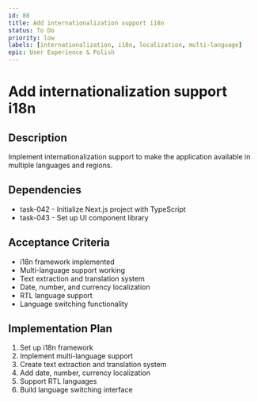 ```yaml
---
id: 88
title: Add internationalization support i18n
status: To Do
priority: low
labels: [internationalization, i18n, localization, multi-language]
epic: User Experience & Polish
---
```


# Add internationalization support i18n

## Description
Implement internationalization support to make the application available in multiple languages and regions.

## Dependencies
- task-042 - Initialize Next.js project with TypeScript
- task-043 - Set up UI component library

## Acceptance Criteria
- i18n framework implemented
- Multi-language support working
- Text extraction and translation system
- Date, number, and currency localization
- RTL language support
- Language switching functionality

## Implementation Plan
1. Set up i18n framework
2. Implement multi-language support
3. Create text extraction and translation system
4. Add date, number, currency localization
5. Support RTL languages
6. Build language switching interface